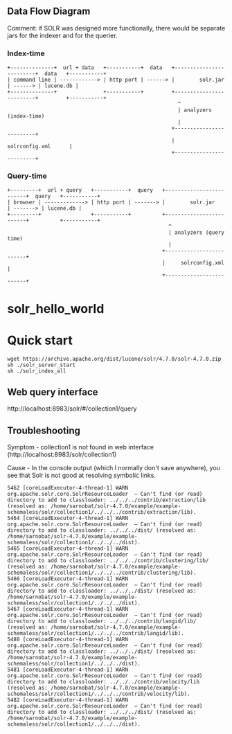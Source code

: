 ## Data Flow Diagram

Comment: if SOLR was designed more functionally, there would be separate jars for the indexer and for the querier.

### Index-time

```
+--------------+  url + data   +-----------+  data   +-------------------------+  data   +-----------+
| command line | ------------> | http port | ------> |        solr.jar         | ------> | lucene.db |
+--------------+               +-----------+         +-------------------------+         +-----------+
                                                       ^
                                                       | analyzers (index-time)
                                                       |
                                                     +-------------------------+
                                                     |     solrconfig.xml      |
                                                     +-------------------------+
```

### Query-time
```
+---------+  url + query   +-----------+  query   +-------------------------+  query   +-----------+
| browser | -------------> | http port | -------> |        solr.jar         | -------> | lucene.db |
+---------+                +-----------+          +-------------------------+          +-----------+
                                                    ^
                                                    | analyzers (query time)
                                                    |
                                                  +-------------------------+
                                                  |     solrconfig.xml      |
                                                  +-------------------------+
```


solr_hello_world
================

# Quick start

    wget https://archive.apache.org/dist/lucene/solr/4.7.0/solr-4.7.0.zip
    sh ./solr_server_start
    sh ./solr_index_all

Web query interface
-------------------
http://localhost:8983/solr/#/collection1/query

Troubleshooting
---------------

Symptom - collection1 is not found in web interface (http://localhost:8983/solr/collection1)

Cause - In the console output (which I normally don't save anywhere), you see that Solr is not good at resolving symbolic links.
```
5462 [coreLoadExecutor-4-thread-1] WARN  org.apache.solr.core.SolrResourceLoader  – Can't find (or read) directory to add to classloader: ../../../contrib/extraction/lib (resolved as: /home/sarnobat/solr-4.7.0/example/example-schemaless/solr/collection1/../../../contrib/extraction/lib).
5464 [coreLoadExecutor-4-thread-1] WARN  org.apache.solr.core.SolrResourceLoader  – Can't find (or read) directory to add to classloader: ../../../dist/ (resolved as: /home/sarnobat/solr-4.7.0/example/example-schemaless/solr/collection1/../../../dist).
5465 [coreLoadExecutor-4-thread-1] WARN  org.apache.solr.core.SolrResourceLoader  – Can't find (or read) directory to add to classloader: ../../../contrib/clustering/lib/ (resolved as: /home/sarnobat/solr-4.7.0/example/example-schemaless/solr/collection1/../../../contrib/clustering/lib).
5466 [coreLoadExecutor-4-thread-1] WARN  org.apache.solr.core.SolrResourceLoader  – Can't find (or read) directory to add to classloader: ../../../dist/ (resolved as: /home/sarnobat/solr-4.7.0/example/example-schemaless/solr/collection1/../../../dist).
5467 [coreLoadExecutor-4-thread-1] WARN  org.apache.solr.core.SolrResourceLoader  – Can't find (or read) directory to add to classloader: ../../../contrib/langid/lib/ (resolved as: /home/sarnobat/solr-4.7.0/example/example-schemaless/solr/collection1/../../../contrib/langid/lib).
5480 [coreLoadExecutor-4-thread-1] WARN  org.apache.solr.core.SolrResourceLoader  – Can't find (or read) directory to add to classloader: ../../../dist/ (resolved as: /home/sarnobat/solr-4.7.0/example/example-schemaless/solr/collection1/../../../dist).
5481 [coreLoadExecutor-4-thread-1] WARN  org.apache.solr.core.SolrResourceLoader  – Can't find (or read) directory to add to classloader: ../../../contrib/velocity/lib (resolved as: /home/sarnobat/solr-4.7.0/example/example-schemaless/solr/collection1/../../../contrib/velocity/lib).
5482 [coreLoadExecutor-4-thread-1] WARN  org.apache.solr.core.SolrResourceLoader  – Can't find (or read) directory to add to classloader: ../../../dist/ (resolved as: /home/sarnobat/solr-4.7.0/example/example-schemaless/solr/collection1/../../../dist).
```


